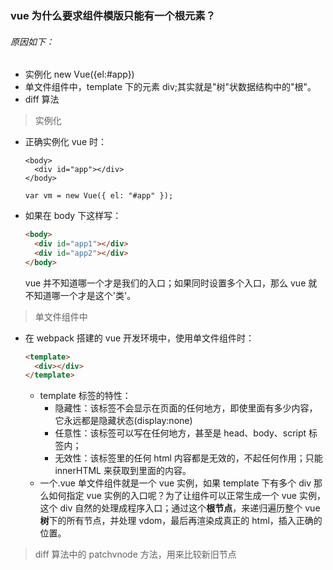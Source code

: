 ### vue 为什么要求组件模版只能有一个根元素？

###### 原因如下：

- 实例化 new Vue({el:#app})
- 单文件组件中，template 下的元素 div;其实就是"树"状数据结构中的"根"。
- diff 算法

> 实例化

- 正确实例化 vue 时：

  ```html+js
  <body>
    <div id="app"></div>
  </body>

  var vm = new Vue({ el: "#app" });
  ```

- 如果在 body 下这样写：

  ```html
  <body>
    <div id="app1"></div>
    <div id="app2"></div>
  </body>
  ```

  vue 并不知道哪一个才是我们的入口；如果同时设置多个入口，那么 vue 就不知道哪一个才是这个'类'。

> 单文件组件中

- 在 webpack 搭建的 vue 开发环境中，使用单文件组件时：

  ```html
  <template>
    <div></div>
  </template>
  ```

  - template 标签的特性：
    - 隐藏性：该标签不会显示在页面的任何地方，即使里面有多少内容，它永远都是隐藏状态(display:none)
    - 任意性：该标签可以写在任何地方，甚至是 head、body、script 标签内；
    - 无效性：该标签里的任何 html 内容都是无效的，不起任何作用；只能 innerHTML 来获取到里面的内容。
  - 一个.vue 单文件组件就是一个 vue 实例，如果 template 下有多个 div 那么如何指定 vue 实例的入口呢？为了让组件可以正常生成一个 vue 实例，这个 div 自然的处理成程序入口；通过这个**根节点**，来递归遍历整个 vue**树**下的所有节点，并处理 vdom，最后再渲染成真正的 html，插入正确的位置。

> diff 算法中的 patchvnode 方法，用来比较新旧节点
